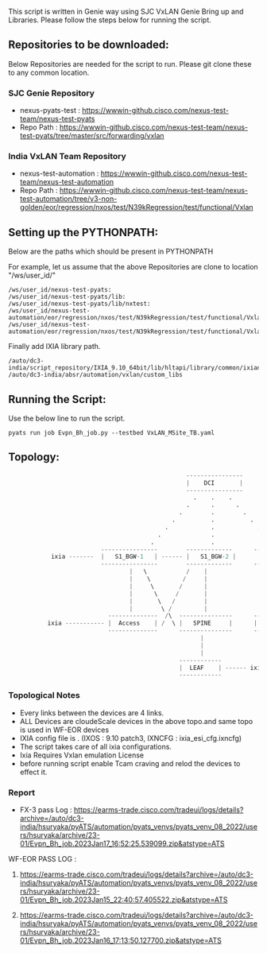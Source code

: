 This script is written in Genie way using SJC VxLAN Genie Bring up and Libraries.
Please follow the steps below for running the script.

## **Repositories to be downloaded:**
Below Repositories are needed for the script to run. Please git clone these to any common location.

### SJC Genie Repository
- nexus-pyats-test : https://wwwin-github.cisco.com/nexus-test-team/nexus-test-pyats
- Repo Path : https://wwwin-github.cisco.com/nexus-test-team/nexus-test-pyats/tree/master/src/forwarding/vxlan

### India VxLAN Team Repository
- nexus-test-automation : https://wwwin-github.cisco.com/nexus-test-team/nexus-test-automation
- Repo Path : https://wwwin-github.cisco.com/nexus-test-team/nexus-test-automation/tree/v3-non-golden/eor/regression/nxos/test/N39kRegression/test/functional/Vxlan

## **Setting up the PYTHONPATH:**

Below are the paths which should be present in PYTHONPATH

For example, let us assume that the above Repositories are clone to location "/ws/user_id/"

```
/ws/user_id/nexus-test-pyats:
/ws/user_id/nexus-test-pyats/lib:
/ws/user_id/nexus-test-pyats/lib/nxtest:
/ws/user_id/nexus-test-automation/eor/regression/nxos/test/N39kRegression/test/functional/Vxlan:
/ws/user_id/nexus-test-automation/eor/regression/nxos/test/N39kRegression/test/functional/Vxlan/VxLAN_PYlib:
```

Finally add IXIA library path.
```
/auto/dc3-india/script_repository/IXIA_9.10_64bit/lib/hltapi/library/common/ixiangpf/python
/auto/dc3-india/absr/automation/vxlan/custom_libs
```

## **Running the Script:**
Use the below line to run the script.
```
pyats run job Evpn_Bh_job.py --testbed VxLAN_MSite_TB.yaml
```

## **Topology:**

```python
                                                  ----------------
                                                  |    DCI       |
                                                  ----------------
                                                    .    .    .
                                                  .      .      .
                                                .        .        .
                                              .          .          .
                                            .            .            .
                                          .              .              .
                                        .                .                .
                          ----------------        -------------      -------------
            ixia -------  |   S1_BGW-1   | ------ |   S1_BGW-2 |      |  S2_BGW-1 |
                          ----------------        -------------      -------------
                                  |   \           /    |                   |
                                  |    \         /     |                   |
                                  |     \       /      |                   |
                                  |      \     /       |                   |
                                  |       \   /        |                   |
                                  |        \ /         |                   |
                            --------------  /\  ---------------      --------------
           ixia ----------- |  Access    | /  \ |   SPINE     |      |   LEAF     | ----- ixia
                            --------------      ---------------      --------------
                                                      |
                                                      |
                                                      |
                                                ------------
                                                |  LEAF    | ------ ixia
                                                ------------
```

### Topological Notes

- Every links between the devices are 4 links.
- ALL Devices are cloudeScale devices in the above topo.and same topo is used in WF-EOR devices
- IXIA config file is . (IXOS : 9.10 patch3, IXNCFG : ixia_esi_cfg.ixncfg)
- The script takes care of all ixia configurations.
- Ixia Requires Vxlan emulation License
- before running script enable Tcam craving and relod the devices to effect it.

### Report
- FX-3 pass Log : 
https://earms-trade.cisco.com/tradeui/logs/details?archive=/auto/dc3-india/hsuryaka/pyATS/automation/pyats_venvs/pyats_venv_08_2022/users/hsuryaka/archive/23-01/Evpn_Bh_job.2023Jan17_16:52:25.539099.zip&atstype=ATS

WF-EOR PASS LOG :
1. https://earms-trade.cisco.com/tradeui/logs/details?archive=/auto/dc3-india/hsuryaka/pyATS/automation/pyats_venvs/pyats_venv_08_2022/users/hsuryaka/archive/23-01/Evpn_Bh_job.2023Jan15_22:40:57.405522.zip&atstype=ATS 
  
1. https://earms-trade.cisco.com/tradeui/logs/details?archive=/auto/dc3-india/hsuryaka/pyATS/automation/pyats_venvs/pyats_venv_08_2022/users/hsuryaka/archive/23-01/Evpn_Bh_job.2023Jan16_17:13:50.127700.zip&atstype=ATS 